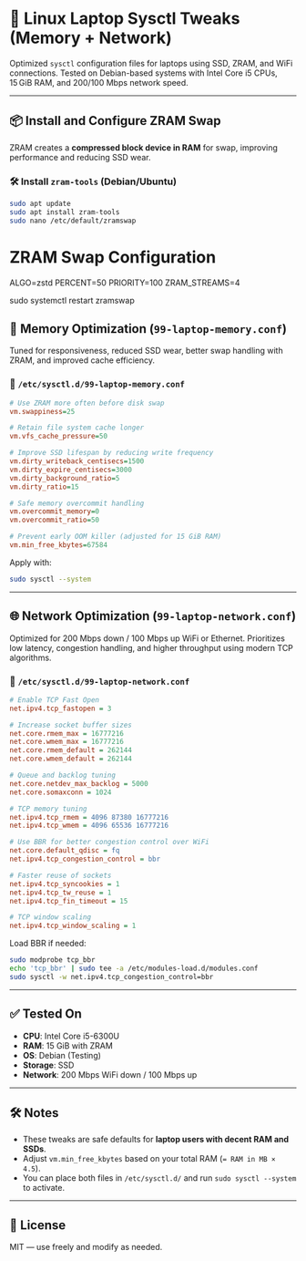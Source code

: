 
# 🚀 Linux Laptop Sysctl Tweaks (Memory + Network)

Optimized `sysctl` configuration files for laptops using SSD, ZRAM, and WiFi connections. Tested on Debian-based systems with Intel Core i5 CPUs, 15 GiB RAM, and 200/100 Mbps network speed.

---
## 📦 Install and Configure ZRAM Swap

ZRAM creates a **compressed block device in RAM** for swap, improving performance and reducing SSD wear.

### 🛠️ Install `zram-tools` (Debian/Ubuntu)
```bash
sudo apt update
sudo apt install zram-tools
sudo nano /etc/default/zramswap
```
# ZRAM Swap Configuration
ALGO=zstd
PERCENT=50
PRIORITY=100
ZRAM_STREAMS=4

sudo systemctl restart zramswap


## 🧠 Memory Optimization (`99-laptop-memory.conf`)

Tuned for responsiveness, reduced SSD wear, better swap handling with ZRAM, and improved cache efficiency.

### 📂 `/etc/sysctl.d/99-laptop-memory.conf`

```ini
# Use ZRAM more often before disk swap
vm.swappiness=25

# Retain file system cache longer
vm.vfs_cache_pressure=50

# Improve SSD lifespan by reducing write frequency
vm.dirty_writeback_centisecs=1500
vm.dirty_expire_centisecs=3000
vm.dirty_background_ratio=5
vm.dirty_ratio=15

# Safe memory overcommit handling
vm.overcommit_memory=0
vm.overcommit_ratio=50

# Prevent early OOM killer (adjusted for 15 GiB RAM)
vm.min_free_kbytes=67584
````

Apply with:

```bash
sudo sysctl --system
```

---

## 🌐 Network Optimization (`99-laptop-network.conf`)

Optimized for 200 Mbps down / 100 Mbps up WiFi or Ethernet. Prioritizes low latency, congestion handling, and higher throughput using modern TCP algorithms.

### 📂 `/etc/sysctl.d/99-laptop-network.conf`

```ini
# Enable TCP Fast Open
net.ipv4.tcp_fastopen = 3

# Increase socket buffer sizes
net.core.rmem_max = 16777216
net.core.wmem_max = 16777216
net.core.rmem_default = 262144
net.core.wmem_default = 262144

# Queue and backlog tuning
net.core.netdev_max_backlog = 5000
net.core.somaxconn = 1024

# TCP memory tuning
net.ipv4.tcp_rmem = 4096 87380 16777216
net.ipv4.tcp_wmem = 4096 65536 16777216

# Use BBR for better congestion control over WiFi
net.core.default_qdisc = fq
net.ipv4.tcp_congestion_control = bbr

# Faster reuse of sockets
net.ipv4.tcp_syncookies = 1
net.ipv4.tcp_tw_reuse = 1
net.ipv4.tcp_fin_timeout = 15

# TCP window scaling
net.ipv4.tcp_window_scaling = 1
```

Load BBR if needed:

```bash
sudo modprobe tcp_bbr
echo 'tcp_bbr' | sudo tee -a /etc/modules-load.d/modules.conf
sudo sysctl -w net.ipv4.tcp_congestion_control=bbr
```

---

## ✅ Tested On

* **CPU**: Intel Core i5-6300U
* **RAM**: 15 GiB with ZRAM
* **OS**: Debian (Testing)
* **Storage**: SSD
* **Network**: 200 Mbps WiFi down / 100 Mbps up

---

## 🛠️ Notes

* These tweaks are safe defaults for **laptop users with decent RAM and SSDs**.
* Adjust `vm.min_free_kbytes` based on your total RAM (`= RAM in MB × 4.5`).
* You can place both files in `/etc/sysctl.d/` and run `sudo sysctl --system` to activate.

---

## 📜 License

MIT — use freely and modify as needed.

